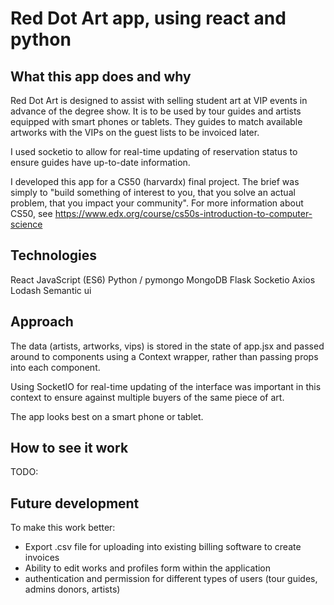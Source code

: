 # Red Dot Art app, using react and python

## What this app does and why

Red Dot Art is designed to assist with selling student art at VIP events in advance of the degree show.
It is to be used by tour guides and artists equipped with smart phones or tablets. They guides to match available artworks with the VIPs on the guest lists to be invoiced later.

I used socketio to allow for real-time updating of reservation status to ensure guides have up-to-date information.

I developed this app for a CS50 (harvardx) final project. The brief was simply to "build something of interest to you, that you solve an actual problem, that you impact your community". For more information about CS50, see <https://www.edx.org/course/cs50s-introduction-to-computer-science>

## Technologies

React
JavaScript (ES6)
Python / pymongo
MongoDB
Flask
Socketio
Axios
Lodash
Semantic ui

## Approach

The data (artists, artworks, vips) is stored in the state of app.jsx and passed around to components using a Context wrapper, rather than passing props into each component.

Using SocketIO for real-time updating of the interface was important in this context to ensure against multiple buyers of the same piece of art.

The app looks best on a smart phone or tablet.

## How to see it work

TODO:

## Future development

To make this work better:

- Export .csv file for uploading into existing billing software to create invoices
- Ability to edit works and profiles form within the application
- authentication and permission for different types of users (tour guides, admins donors, artists)
